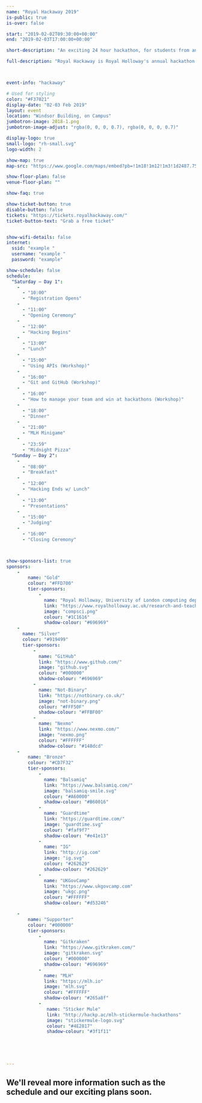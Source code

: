 ```yaml
---
name: "Royal Hackaway 2019"
is-public: true
is-over: false

start: "2019-02-02T09:30:00+00:00"
end: "2019-02-03T17:00:00+00:00"

short-description: "An exciting 24 hour hackathon, for students from any university."

full-description: "Royal Hackaway is Royal Holloway's annual hackathon. <br>Open to university students from the UK and around the world, in this 24 hour hackathon you'll work as a group to build a project. You'll pick up new skills, try out new tech, and meet new people. This is our second time running this event, and we're excited to create a more inclusive and rewarding event for all. "



event-info: "hackaway"

# Used for styling
color: "#F37021"
display-date: "02-03 Feb 2019"
layout: event
location: "Windsor Building, on Campus"
jumbotron-image: 2018-1.png
jumbotron-image-adjust: "rgba(0, 0, 0, 0.7), rgba(0, 0, 0, 0.7)"

display-logo: true
small-logo: "rh-small.svg"
logo-width: 2

show-map: true
map-src: "https://www.google.com/maps/embed?pb=!1m18!1m12!1m3!1d2487.759701888386!2d-0.5680310838687079!3d51.42584067962183!2m3!1f0!2f0!3f0!3m2!1i1024!2i768!4f13.1!3m3!1m2!1s0x487679fe3dce3113%3A0x47f0f448b19730a3!2sWindsor+Building!5e0!3m2!1sen!2suk!4v1546448505106"

show-floor-plan: false
venue-floor-plan: ""

show-faq: true

show-ticket-button: true
disable-button: false
tickets: "https://tickets.royalhackaway.com/"
ticket-button-text: "Grab a free ticket"


show-wifi-details: false
internet:
  ssid: "example "
  username: "example "
  password: "example"

show-schedule: false
schedule:
  "Saturday — Day 1":
    -
      - "10:00"
      - "Registration Opens"
    -
      - "11:00"
      - "Opening Ceremony"
    -
      - "12:00"
      - "Hacking Begins"
    -
      - "13:00"
      - "Lunch"
    -
      - "15:00"
      - "Using APIs (Workshop)"
    -
      - "16:00"
      - "Git and GitHub (Workshop)"
    -
      - "16:00"
      - "How to manage your team and win at hackathons (Workshop)"
    -
      - "18:00"
      - "Dinner"
    -
      - "21:00"
      - "MLH Minigame"
    -
      - "23:59"
      - "Midnight Pizza"
  "Sunday — Day 2":
    -
      - "08:00"
      - "Breakfast"
    -
      - "12:00"
      - "Hacking Ends w/ Lunch"
    -
      - "13:00"
      - "Presentations"
    -
      - "15:00"
      - "Judging"
    -
      - "16:00"
      - "Closing Ceremony"



show-sponsors-list: true
sponsors:
    -
        name: "Gold"
        colour: "#FFD700"
        tier-sponsors:
            -
              name: "Royal Holloway, University of London computing department"
              link: "https://www.royalholloway.ac.uk/research-and-teaching/departments-and-schools/computer-science/"
              image: "compsci.png"
              colour: "#1C1616"
              shadow-colour: "#696969"
    -
      name: "Silver"
      colour: "#919499"
      tier-sponsors:
          -
            name: "GitHub"
            link: "https://www.github.com/"
            image: "github.svg"
            colour: "#000000"
            shadow-colour: "#696969"
          -
            name: "Not-Binary"
            link: "https://notbinary.co.uk/"
            image: "not-binary.png"
            colour: "#FFF50F"
            shadow-colour: "#FFBF00"
          -
            name: "Nexmo"
            link: "https://www.nexmo.com/"
            image: "nexmo.png"
            colour: "#FFFFFF"
            shadow-colour: "#148dcd"
    -
        name: "Bronze"
        colour: "#CD7F32"
        tier-sponsors:
            -
              name: "Balsamiq"
              link: "https://www.balsamiq.com/"
              image: "balsamiq-smile.svg"
              colour: "#A60000"
              shadow-colour: "#B60016"
            -
              name: "Guardtime"
              link: "https://guardtime.com/"
              image: "guardtime.svg"
              colour: "#faf9f7"
              shadow-colour: "#e41e13" 
            -
              name: "IG"
              link: "http://ig.com"
              image: "ig.svg"
              colour: "#262629"
              shadow-colour: "#262629"
            -
              name: "UKGovCamp"
              link: "https://www.ukgovcamp.com"
              image: "ukgc.png"
              colour: "#FFFFFF"
              shadow-colour: "#d53246"

    -
        name: "Supporter"
        colour: "#000000"
        tier-sponsors:
            -
              name: "Gitkraken"
              link: "https://www.gitkraken.com/"
              image: "gitkraken.svg"
              colour: "#000000"
              shadow-colour: "#696969"
            -
              name: "MLH"
              link: "https://mlh.io"
              image: "mlh.svg"
              colour: "#FFFFFF"
              shadow-colour: "#265a8f"
            -
               name: "Sticker Mule"
               link: "http://hackp.ac/mlh-stickermule-hackathons"
               image: "stickermule-logo.svg"
               colour: "#4E2817"
               shadow-colour: "#3f1f11"
 




---
```


<div class="container">
  <h2>We'll reveal more information such as the schedule and our exciting plans soon.</h2>
</div>

<!--             -
              name: "Not-Binary"
              link: "https://notbinary.co.uk/"
              image: "not-binary.png"
              colour: "#FFF50F"
              shadow-colour: "#FFBF00"
    -
        name: "Silver"
        colour: "#919499"
        tier-sponsors:
            -
              name: "Balsamiq"
              link: "https://www.balsamiq.com/"
              image: "balsamiq-smile.svg"
              colour: "#A60000"
              shadow-colour: "#B60016"

 -->
